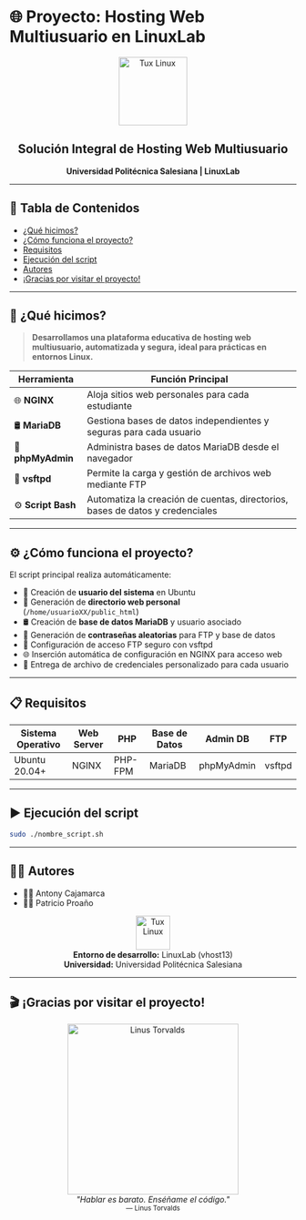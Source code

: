 # 🌐 Proyecto: Hosting Web Multiusuario en LinuxLab

<div align="center">
  <img src="https://upload.wikimedia.org/wikipedia/commons/3/35/Tux.svg" alt="Tux Linux" width="120"/>
  <h2>Solución Integral de Hosting Web Multiusuario</h2>
  <p><strong>Universidad Politécnica Salesiana | LinuxLab</strong></p>
</div>

---

## 📑 Tabla de Contenidos
- [¿Qué hicimos?](#qué-hicimos)
- [¿Cómo funciona el proyecto?](#cómo-funciona-el-proyecto)
- [Requisitos](#requisitos)
- [Ejecución del script](#ejecución-del-script)
- [Autores](#autores)
- [¡Gracias por visitar el proyecto!](#gracias-por-visitar-el-proyecto)

---

## 🚀 ¿Qué hicimos?

> **Desarrollamos una plataforma educativa de hosting web multiusuario, automatizada y segura, ideal para prácticas en entornos Linux.**

| Herramienta         | Función Principal                                                                 |
|---------------------|---------------------------------------------------------------------------------|
| 🌐 **NGINX**        | Aloja sitios web personales para cada estudiante                                 |
| 🛢️ **MariaDB**      | Gestiona bases de datos independientes y seguras para cada usuario               |
| 🧰 **phpMyAdmin**    | Administra bases de datos MariaDB desde el navegador                             |
| 📡 **vsftpd**        | Permite la carga y gestión de archivos web mediante FTP                          |
| ⚙️ **Script Bash**   | Automatiza la creación de cuentas, directorios, bases de datos y credenciales    |

---

## ⚙️ ¿Cómo funciona el proyecto?

El script principal realiza automáticamente:

- 👤 Creación de **usuario del sistema** en Ubuntu
- 📁 Generación de **directorio web personal** (`/home/usuarioXX/public_html`)
- 🛢️ Creación de **base de datos MariaDB** y usuario asociado
- 🔑 Generación de **contraseñas aleatorias** para FTP y base de datos
- 📡 Configuración de acceso FTP seguro con vsftpd
- 🌐 Inserción automática de configuración en NGINX para acceso web
- 📝 Entrega de archivo de credenciales personalizado para cada usuario

---

## 📋 Requisitos

<div align="center">

| Sistema Operativo | Web Server | PHP | Base de Datos | Admin DB | FTP |
|-------------------|------------|-----|--------------|----------|-----|
| Ubuntu 20.04+     | NGINX      | PHP-FPM | MariaDB | phpMyAdmin | vsftpd |

</div>

---

## ▶️ Ejecución del script

```bash
sudo ./nombre_script.sh
```

---

## 👨‍💻 Autores

- 👨‍🎓 Antony Cajamarca
- 👨‍🎓 Patricio Proaño

<div align="center">
  <img src="https://upload.wikimedia.org/wikipedia/commons/3/35/Tux.svg" alt="Tux Linux" width="60"/>
  <br/>
  <strong>Entorno de desarrollo:</strong> LinuxLab (vhost13)<br/>
  <strong>Universidad:</strong> Universidad Politécnica Salesiana
</div>

---

## 🎬 ¡Gracias por visitar el proyecto!

<div align="center">
  <img src="https://media.newyorker.com/photos/5ba177da9eb2f7420aadeb98/master/w_800,c_limit/Cohen-Linus-Torvalds.jpg" alt="Linus Torvalds" width="300"/>
  <br/>
  <em>"Hablar es barato. Enséñame el código."</em>
  <br/>
  <sub>— Linus Torvalds</sub>
</div>
